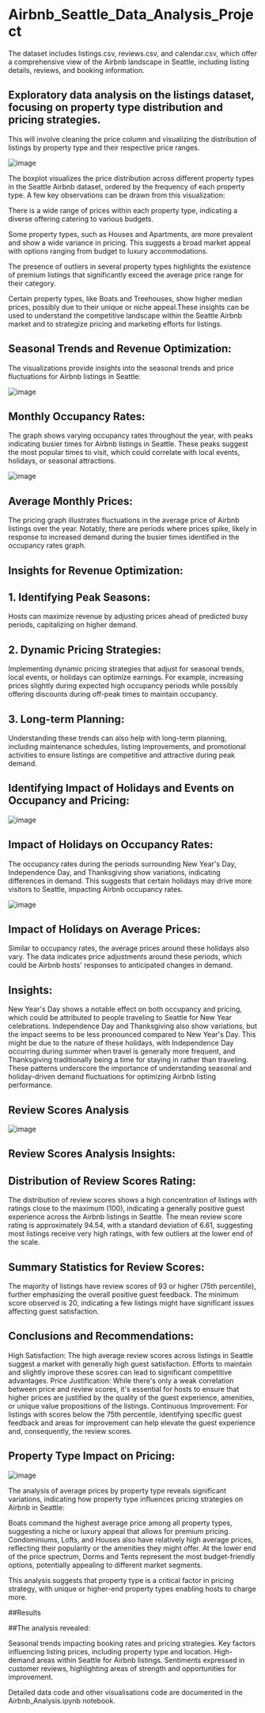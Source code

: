 # Airbnb_Seattle_Data_Analysis_Project
The dataset includes listings.csv, reviews.csv, and calendar.csv, which offer a comprehensive view of the Airbnb landscape in Seattle, including listing details, reviews, and booking information.

## Exploratory data analysis on the listings dataset, focusing on property type distribution and pricing strategies. 

This will involve cleaning the price column and visualizing the distribution of listings by property type and their respective price ranges.

![image](https://github.com/harsha8797/Airbnb_Seattle_Data_Analysis_Project/assets/159712345/f3ffc8cb-1776-4573-951b-925a6afccc60)

The boxplot visualizes the price distribution across different property types in the Seattle Airbnb dataset, ordered by the frequency of each property type. A few key observations can be drawn from this visualization:

There is a wide range of prices within each property type, indicating a diverse offering catering to various budgets.

Some property types, such as Houses and Apartments, are more prevalent and show a wide variance in pricing. This suggests a broad market appeal with options ranging from budget to luxury accommodations.

The presence of outliers in several property types highlights the existence of premium listings that significantly exceed the average price range for their category. 

Certain property types, like Boats and Treehouses, show higher median prices, possibly due to their unique or niche appeal.These insights can be used to understand the competitive landscape within the Seattle Airbnb market and to strategize pricing and marketing efforts for listings.


## Seasonal Trends and Revenue Optimization:

The visualizations provide insights into the seasonal trends and price fluctuations for Airbnb listings in Seattle:

![image](https://github.com/harsha8797/Airbnb_Seattle_Data_Analysis_Project/assets/159712345/efe9d6eb-dbee-451b-a3f8-ecc88e709969)

## Monthly Occupancy Rates:
The graph shows varying occupancy rates throughout the year, with peaks indicating busier times for Airbnb listings in Seattle. These peaks suggest the most popular times to visit, which could correlate with local events, holidays, or seasonal attractions.

![image](https://github.com/harsha8797/Airbnb_Seattle_Data_Analysis_Project/assets/159712345/4d1f5699-c592-4456-98b5-56322b0081b2)

## Average Monthly Prices:
The pricing graph illustrates fluctuations in the average price of Airbnb listings over the year. Notably, there are periods where prices spike, likely in response to increased demand during the busier times identified in the occupancy rates graph.

## Insights for Revenue Optimization:
## 1. Identifying Peak Seasons: 
Hosts can maximize revenue by adjusting prices ahead of predicted busy periods, capitalizing on higher demand.

## 2. Dynamic Pricing Strategies: 
Implementing dynamic pricing strategies that adjust for seasonal trends, local events, or holidays can optimize earnings. For example, increasing prices slightly during expected high occupancy periods while possibly offering discounts during off-peak times to maintain occupancy.

## 3. Long-term Planning: 
Understanding these trends can also help with long-term planning, including maintenance schedules, listing improvements, and promotional activities to ensure listings are competitive and attractive during peak demand.

## Identifying Impact of Holidays and Events on Occupancy and Pricing:

![image](https://github.com/harsha8797/Airbnb_Seattle_Data_Analysis_Project/assets/159712345/b169ba6e-f4ca-4770-ada1-2792ed53348f)

## Impact of Holidays on Occupancy Rates:
The occupancy rates during the periods surrounding New Year's Day, Independence Day, and Thanksgiving show variations, indicating differences in demand. This suggests that certain holidays may drive more visitors to Seattle, impacting Airbnb occupancy rates.

![image](https://github.com/harsha8797/Airbnb_Seattle_Data_Analysis_Project/assets/159712345/37ae100a-4567-440d-932a-815c111be10f)

## Impact of Holidays on Average Prices:
Similar to occupancy rates, the average prices around these holidays also vary. The data indicates price adjustments around these periods, which could be Airbnb hosts' responses to anticipated changes in demand.

## Insights:
New Year's Day shows a notable effect on both occupancy and pricing, which could be attributed to people traveling to Seattle for New Year celebrations.
Independence Day and Thanksgiving also show variations, but the impact seems to be less pronounced compared to New Year's Day. This might be due to the nature of these holidays, with Independence Day occurring during summer when travel is generally more frequent, and Thanksgiving traditionally being a time for staying in rather than traveling.
These patterns underscore the importance of understanding seasonal and holiday-driven demand fluctuations for optimizing Airbnb listing performance.

## Review Scores Analysis

![image](https://github.com/harsha8797/Airbnb_Seattle_Data_Analysis_Project/assets/159712345/2e158603-caee-45be-a34f-07de571c1412)

## Review Scores Analysis Insights:
## Distribution of Review Scores Rating:
The distribution of review scores shows a high concentration of listings with ratings close to the maximum (100), indicating a generally positive guest experience across the Airbnb listings in Seattle. The mean review score rating is approximately 94.54, with a standard deviation of 6.61, suggesting most listings receive very high ratings, with few outliers at the lower end of the scale.

## Summary Statistics for Review Scores:
The majority of listings have review scores of 93 or higher (75th percentile), further emphasizing the overall positive guest feedback.
The minimum score observed is 20, indicating a few listings might have significant issues affecting guest satisfaction.

## Conclusions and Recommendations:
High Satisfaction: The high average review scores across listings in Seattle suggest a market with generally high guest satisfaction. Efforts to maintain and slightly improve these scores can lead to significant competitive advantages.
Price Justification: While there's only a weak correlation between price and review scores, it's essential for hosts to ensure that higher prices are justified by the quality of the guest experience, amenities, or unique value propositions of the listings.
Continuous Improvement: For listings with scores below the 75th percentile, identifying specific guest feedback and areas for improvement can help elevate the guest experience and, consequently, the review scores.

## Property Type Impact on Pricing:

![image](https://github.com/harsha8797/Airbnb_Seattle_Data_Analysis_Project/assets/159712345/d0f9d8b1-7b7c-483f-98dc-24af7b8b537f)

The analysis of average prices by property type reveals significant variations, indicating how property type influences pricing strategies on Airbnb in Seattle:

Boats command the highest average price among all property types, suggesting a niche or luxury appeal that allows for premium pricing. 
Condominiums, Lofts, and Houses also have relatively high average prices, reflecting their popularity or the amenities they might offer.
At the lower end of the price spectrum, Dorms and Tents represent the most budget-friendly options, potentially appealing to different market segments.

This analysis suggests that property type is a critical factor in pricing strategy, with unique or higher-end property types enabling hosts to charge more.

##Results

##The analysis revealed:

Seasonal trends impacting booking rates and pricing strategies.
Key factors influencing listing prices, including property type and location.
High-demand areas within Seattle for Airbnb listings.
Sentiments expressed in customer reviews, highlighting areas of strength and opportunities for improvement.

Detailed data code and other visualisations code are documented in the Airbnb_Analysis.ipynb notebook.
